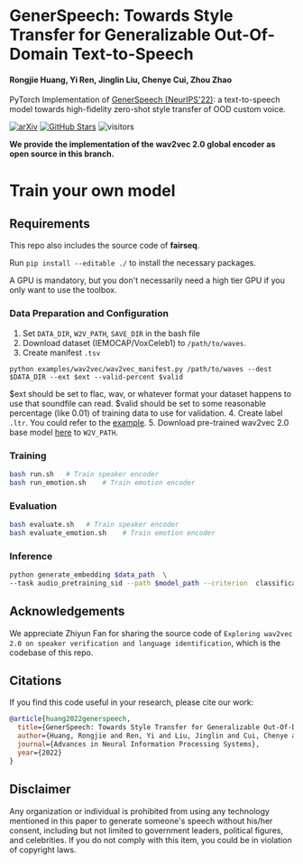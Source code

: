 # GenerSpeech: Towards Style Transfer for Generalizable Out-Of-Domain Text-to-Speech

#### Rongjie Huang, Yi Ren, Jinglin Liu, Chenye Cui, Zhou Zhao

PyTorch Implementation of [GenerSpeech (NeurIPS'22)](https://arxiv.org/abs/2205.07211): a text-to-speech model towards high-fidelity zero-shot style transfer of OOD custom voice.

[![arXiv](https://img.shields.io/badge/arXiv-Paper-<COLOR>.svg)](https://arxiv.org/abs/2205.07211)
[![GitHub Stars](https://img.shields.io/github/stars/Rongjiehuang/GenerSpeech?style=social)](https://github.com/Rongjiehuang/GenerSpeech)
![visitors](https://visitor-badge.glitch.me/badge?page_id=Rongjiehuang/GenerSpeech)

**We provide the implementation of the wav2vec 2.0 global encoder as open source in this branch.**

# Train your own model

## Requirements

This repo also includes the source code of **fairseq**.

Run `pip install --editable ./` to install the necessary packages.

A GPU is mandatory, but you don't necessarily need a high tier GPU if you only want to use the toolbox.


### Data Preparation and Configuration ##
1. Set `DATA_DIR`, `W2V_PATH`, `SAVE_DIR` in the bash file
2. Download dataset (IEMOCAP/VoxCeleb1) to `/path/to/waves`.
3. Create manifest `.tsv`
```
python examples/wav2vec/wav2vec_manifest.py /path/to/waves --dest $DATA_DIR --ext $ext --valid-percent $valid
```
$ext should be set to flac, wav, or whatever format your dataset happens to use that soundfile can read.
$valid should be set to some reasonable percentage (like 0.01) of training data to use for validation.
4. Create label `.ltr`. You could refer to the [example](exp/data/VOX1).
5. Download pre-trained wav2vec 2.0 base model [here](https://github.com/facebookresearch/fairseq/blob/main/examples/wav2vec/README.md) to `W2V_PATH`.



### Training 
```bash
bash run.sh   # Train speaker encoder
bash run_emotion.sh    # Train emotion encoder
```

### Evaluation

```bash
bash evaluate.sh   # Train speaker encoder
bash evaluate_emotion.sh    # Train emotion encoder
```

### Inference

```bash
python generate_embedding $data_path  \
--task audio_pretraining_sid --path $model_path --criterion  classification_amsoftmax
```

## Acknowledgements
We appreciate Zhiyun Fan for sharing the source code of ```Exploring wav2vec 2.0 on speaker verification and language identification```, which is the codebase of this repo.

## Citations ##
If you find this code useful in your research, please cite our work:
```bib
@article{huang2022generspeech,
  title={GenerSpeech: Towards Style Transfer for Generalizable Out-Of-Domain Text-to-Speech Synthesis},
  author={Huang, Rongjie and Ren, Yi and Liu, Jinglin and Cui, Chenye and Zhao, Zhou},
  journal={Advances in Neural Information Processing Systems},
  year={2022}
}
```

## Disclaimer ##
Any organization or individual is prohibited from using any technology mentioned in this paper to generate someone's speech without his/her consent, including but not limited to government leaders, political figures, and celebrities. If you do not comply with this item, you could be in violation of copyright laws.
